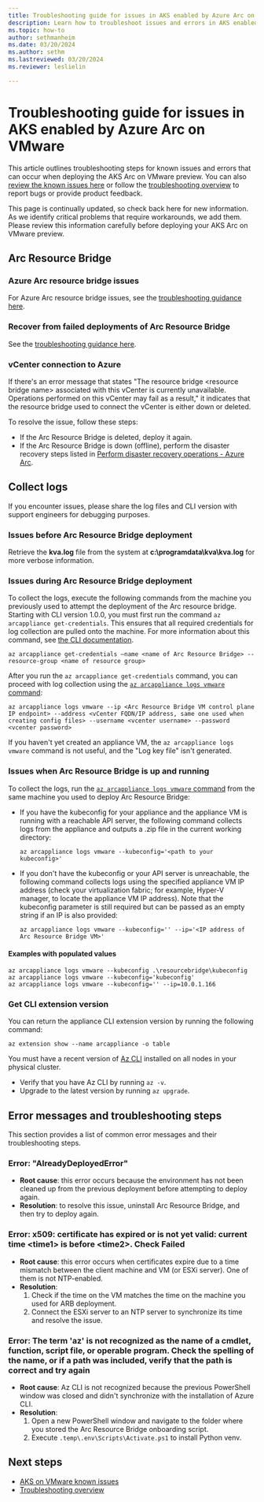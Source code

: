 ```yaml
---
title: Troubleshooting guide for issues in AKS enabled by Azure Arc on VMware (preview)
description: Learn how to troubleshoot issues and errors in AKS enabled by Arc on VMware.
ms.topic: how-to
author: sethmanheim
ms.date: 03/20/2024
ms.author: sethm 
ms.lastreviewed: 03/20/2024
ms.reviewer: leslielin

---
```


# Troubleshooting guide for issues in AKS enabled by Azure Arc on VMware

This article outlines troubleshooting steps for known issues and errors that can occur when deploying the AKS Arc on VMware preview. You can also [review the known issues here](aks-vmware-known-issues.md) or follow the [troubleshooting overview](aks-vmware-support-troubleshoot.md) to report bugs or provide product feedback.

This page is continually updated, so check back here for new information. As we identify critical problems that require workarounds, we add them. Please review this information carefully before deploying your AKS Arc on VMware preview.

## Arc Resource Bridge

### Azure Arc resource bridge issues

For Azure Arc resource bridge issues, see the [troubleshooting guidance here](/azure/azure-arc/resource-bridge/troubleshoot-resource-bridge).

### Recover from failed deployments of Arc Resource Bridge

See the [troubleshooting guidance here](/azure/azure-arc/vmware-vsphere/quick-start-connect-vcenter-to-arc-using-script#recovering-from-failed-deployments).

### vCenter connection to Azure

If there's an error message that states "The resource bridge \<resource bridge name\> associated with this vCenter is currently unavailable. Operations performed on this vCenter may fail as a result," it indicates that the resource bridge used to connect the vCenter is either down or deleted.

To resolve the issue, follow these steps:

- If the Arc Resource Bridge is deleted, deploy it again.
- If the Arc Resource Bridge is down (offline), perform the disaster recovery steps listed in [Perform disaster recovery operations - Azure Arc](/azure/azure-arc/vmware-vsphere/recover-from-resource-bridge-deletion).

## Collect logs

If you encounter issues, please share the log files and CLI version with support engineers for debugging purposes.

### Issues before Arc Resource Bridge deployment

Retrieve the **kva.log** file from the system at **c:\programdata\kva\kva.log** for more verbose information.

### Issues during Arc Resource Bridge deployment

To collect the logs, execute the following commands from the machine you previously used to attempt the deployment of the Arc resource bridge. Starting with CLI version 1.0.0, you must first run the command `az arcappliance get-credentials`. This ensures that all required credentials for log collection are pulled onto the machine. For more information about this command, see [the CLI documentation](/cli/azure/arcappliance#az-arcappliance-get-credentials).

```azurecli
az arcappliance get-credentials –name <name of Arc Resource Bridge> --resource-group <name of resource group>
```

After you run the `az arcappliance get-credentials` command, you can proceed with log collection using the [`az arcappliance logs vmware` command](/cli/azure/arcappliance/logs#az-arcappliance-logs-vmware):

```azurecli
az arcappliance logs vmware --ip <Arc Resource Bridge VM control plane IP endpoint> --address <vCenter FQDN/IP address, same one used when creating config files> --username <vcenter username> --password <vcenter password>
```

If you haven't yet created an appliance VM, the `az arcappliance logs vmware` command is not useful, and the "Log key file" isn't generated.

### Issues when Arc Resource Bridge is up and running

To collect the logs, run the [`az arcappliance logs vmware` command](/cli/azure/arcappliance/logs#az-arcappliance-logs-vmware) from the same machine you used to deploy Arc Resource Bridge:

- If you have the kubeconfig for your appliance and the appliance VM is running with a reachable API server, the following command collects logs from the appliance and outputs a .zip file in the current working directory:

  ```azurecli
  az arcappliance logs vmware --kubeconfig='<path to your kubeconfig>'
  ```

- If you don't have the kubeconfig or your API server is unreachable, the following command collects logs using the specified appliance VM IP address (check your virtualization fabric; for example, Hyper-V manager, to locate the appliance VM IP address). Note that the kubeconfig parameter is still required but can be passed as an empty string if an IP is also provided:

  ```azurecli
  az arcappliance logs vmware --kubeconfig='' --ip='<IP address of Arc Resource Bridge VM>'
  ```

#### Examples with populated values

```azurecli
az arcappliance logs vmware --kubeconfig .\resourcebridge\kubeconfig
az arcappliance logs vmware --kubeconfig='kubeconfig'
az arcappliance logs vmware --kubeconfig='' --ip=10.0.1.166
```

### Get CLI extension version

You can return the appliance CLI extension version by running the following command:

```azurecli
az extension show --name arcappliance -o table
```

You must have a recent version of [Az CLI](/cli/azure/install-azure-cli) installed on all nodes in your physical cluster.

- Verify that you have Az CLI by running `az -v`.
- Upgrade to the latest version by running `az upgrade`.

## Error messages and troubleshooting steps

This section provides a list of common error messages and their troubleshooting steps.

### Error: "AlreadyDeployedError"

- **Root cause**: this error occurs because the environment has not been cleaned up from the previous deployment before attempting to deploy again.
- **Resolution**: to resolve this issue, uninstall Arc Resource Bridge, and then try to deploy again.

### Error: x509: certificate has expired or is not yet valid: current time \<time1\> is before \<time2\>. Check Failed

- **Root cause**: this error occurs when certificates expire due to a time mismatch between the client machine and VM (or ESXi server). One of them is not NTP-enabled.
- **Resolution**:
  1. Check if the time on the VM matches the time on the machine you used for ARB deployment.
  1. Connect the ESXi server to an NTP server to synchronize its time and resolve the issue.

### Error: The term 'az' is not recognized as the name of a cmdlet, function, script file, or operable program. Check the spelling of the name, or if a path was included, verify that the path is correct and try again

- **Root cause**: Az CLI is not recognized because the previous PowerShell window was closed and didn't synchronize with the installation of Azure CLI.
- **Resolution**:
  1. Open a new PowerShell window and navigate to the folder where you stored the Arc Resource Bridge onboarding script.
  1. Execute `.temp\.env\Scripts\Activate.ps1` to install Python venv.

## Next steps

- [AKS on VMware known issues](aks-vmware-known-issues.md)
- [Troubleshooting overview](aks-vmware-support-troubleshoot.md)
